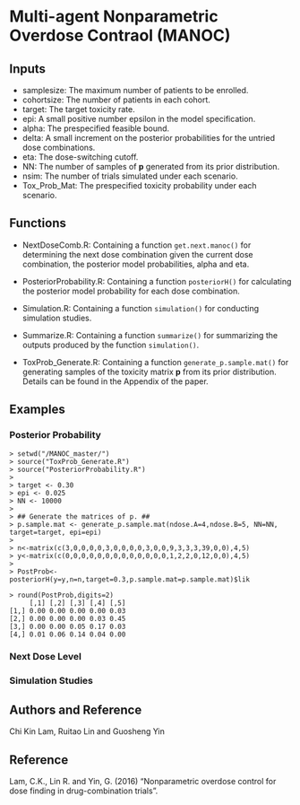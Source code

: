 # Multi-agent Nonparametric Overdose Contraol (MANOC)
## Inputs 
- samplesize: The maximum number of patients to be enrolled.  
- cohortsize: The number of patients in each cohort. 
- target: The target toxicity rate. 
- epi: A small positive number epsilon in the model specification.  
- alpha: The prespecified feasible bound.    
- delta: A small increment on the posterior probabilities for the untried dose combinations.
- eta: The dose-switching cutoff.
- NN: The number of samples of **p** generated from its prior distribution.
- nsim: The number of trials simulated under each scenario. 
- Tox_Prob_Mat: The prespecified toxicity probability under each scenario. 

## Functions
- NextDoseComb.R: Containing a function `get.next.manoc()` for determining the next dose combination given the current dose combination, the posterior model probabilities, alpha and eta. 

- PosteriorProbability.R: Containing a function `posteriorH()` for calculating the posterior model probability for each dose combination.

- Simulation.R: Containing a function `simulation()` for conducting simulation studies. 

- Summarize.R: Containing a function `summarize()` for summarizing the outputs produced by the function `simulation()`.

- ToxProb_Generate.R: Containing a function `generate_p.sample.mat()` for generating samples of the toxicity matrix **p** from its prior distribution. Details can be found in the Appendix of the paper. 

## Examples
### Posterior Probability
```
> setwd("/MANOC_master/")
> source("ToxProb_Generate.R")
> source("PosteriorProbability.R")
> 
> target <- 0.30
> epi <- 0.025
> NN <- 10000
> 
> ## Generate the matrices of p. ## 
> p.sample.mat <- generate_p.sample.mat(ndose.A=4,ndose.B=5, NN=NN, target=target, epi=epi) 
> 
> n<-matrix(c(3,0,0,0,0,3,0,0,0,0,3,0,0,9,3,3,3,39,0,0),4,5)
> y<-matrix(c(0,0,0,0,0,0,0,0,0,0,0,0,0,1,2,2,0,12,0,0),4,5)
> 
> PostProb<-posteriorH(y=y,n=n,target=0.3,p.sample.mat=p.sample.mat)$lik
```

```
> round(PostProb,digits=2)
     [,1] [,2] [,3] [,4] [,5]
[1,] 0.00 0.00 0.00 0.00 0.03
[2,] 0.00 0.00 0.00 0.03 0.45
[3,] 0.00 0.00 0.05 0.17 0.03
[4,] 0.01 0.06 0.14 0.04 0.00
```
### Next Dose Level
### Simulation Studies
## Authors and Reference
Chi Kin Lam, Ruitao Lin and Guosheng Yin 

## Reference
Lam, C.K., Lin R. and Yin, G. (2016) “Nonparametric overdose control for dose finding in drug-combination trials”.
